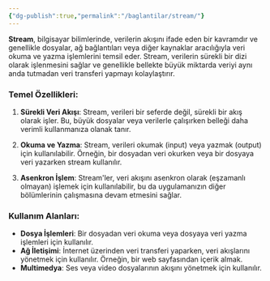 ```yaml
---
{"dg-publish":true,"permalink":"/baglantilar/stream/"}
---
```




**Stream**, bilgisayar bilimlerinde, verilerin akışını ifade eden bir kavramdır ve genellikle dosyalar, ağ bağlantıları veya diğer kaynaklar aracılığıyla veri okuma ve yazma işlemlerini temsil eder. Stream, verilerin sürekli bir dizi olarak işlenmesini sağlar ve genellikle bellekte büyük miktarda veriyi aynı anda tutmadan veri transferi yapmayı kolaylaştırır.

### Temel Özellikleri:

1. **Sürekli Veri Akışı**: Stream, verileri bir seferde değil, sürekli bir akış olarak işler. Bu, büyük dosyalar veya verilerle çalışırken belleği daha verimli kullanmanıza olanak tanır.
    
2. **Okuma ve Yazma**: Stream, verileri okumak (input) veya yazmak (output) için kullanılabilir. Örneğin, bir dosyadan veri okurken veya bir dosyaya veri yazarken stream kullanılır.
    
3. **Asenkron İşlem**: Stream'ler, veri akışını asenkron olarak (eşzamanlı olmayan) işlemek için kullanılabilir, bu da uygulamanızın diğer bölümlerinin çalışmasına devam etmesini sağlar.
    

### Kullanım Alanları:

- **Dosya İşlemleri**: Bir dosyadan veri okuma veya dosyaya veri yazma işlemleri için kullanılır.
- **Ağ İletişimi**: İnternet üzerinden veri transferi yaparken, veri akışlarını yönetmek için kullanılır. Örneğin, bir web sayfasından içerik almak.
- **Multimedya**: Ses veya video dosyalarının akışını yönetmek için kullanılır.